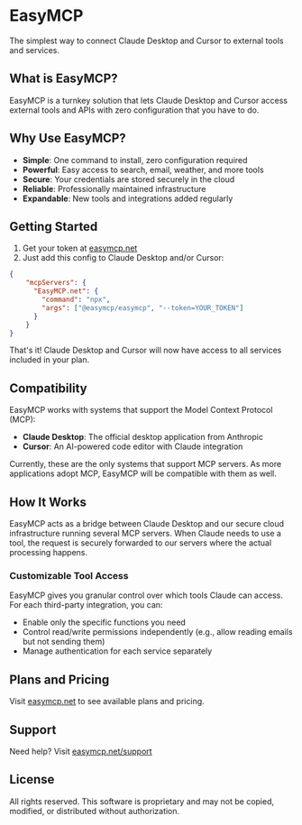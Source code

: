 # EasyMCP

The simplest way to connect Claude Desktop and Cursor to external tools and services.

## What is EasyMCP?

EasyMCP is a turnkey solution that lets Claude Desktop and Cursor access external tools and APIs with zero configuration that you have to do.

## Why Use EasyMCP?

- **Simple**: One command to install, zero configuration required
- **Powerful**: Easy access to search, email, weather, and more tools
- **Secure**: Your credentials are stored securely in the cloud
- **Reliable**: Professionally maintained infrastructure
- **Expandable**: New tools and integrations added regularly

## Getting Started

1. Get your token at [easymcp.net](https://easymcp.net)
2. Just add this config to Claude Desktop and/or Cursor:

```json
{
    "mcpServers": {
      "EasyMCP.net": {
        "command": "npx",
        "args": ["@easymcp/easymcp", "--token=YOUR_TOKEN"]
      }
    }
}
```

That's it! Claude Desktop and Cursor will now have access to all services included in your plan.

## Compatibility

EasyMCP works with systems that support the Model Context Protocol (MCP):

- **Claude Desktop**: The official desktop application from Anthropic
- **Cursor**: An AI-powered code editor with Claude integration

Currently, these are the only systems that support MCP servers. As more applications adopt MCP, EasyMCP will be compatible with them as well.

## How It Works

EasyMCP acts as a bridge between Claude Desktop and our secure cloud infrastructure running several MCP servers. When Claude needs to use a tool, the request is securely forwarded to our servers where the actual processing happens.

### Customizable Tool Access

EasyMCP gives you granular control over which tools Claude can access. For each third-party integration, you can:

- Enable only the specific functions you need
- Control read/write permissions independently (e.g., allow reading emails but not sending them)
- Manage authentication for each service separately


## Plans and Pricing

Visit [easymcp.net](https://easymcp.net) to see available plans and pricing.

## Support

Need help? Visit [easymcp.net/support](https://easymcp.net/support)

## License

All rights reserved. This software is proprietary and may not be copied, modified, or distributed without authorization.
